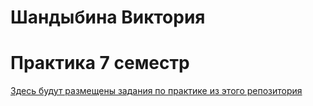 # Шандыбина Виктория
# Практика 7 семестр

[Здесь будут размещены задания по практике из этого репозитория][1]<br>

[1]: https://github.com/viktoriashandybina/practice2
